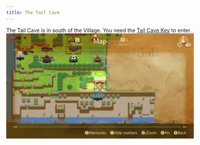```yaml
---
title: The Tail Cave
---
```


The Tail Cave is in south of the Village. You need the [Tail Cave Key](../../03-mysterious-forest/01-find/01-key.md) to enter.
![The Tail Cave location](tail_cave_location.jpeg)

